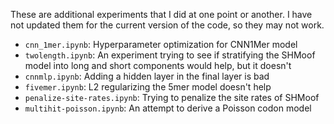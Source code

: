 These are additional experiments that I did at one point or another. I have not updated them for the current version of the code, so they may not work.

* `cnn_1mer.ipynb`: Hyperparameter optimization for CNN1Mer model
* `twolength.ipynb`: An experiment trying to see if stratifying the SHMoof model into long and short components would help, but it doesn't
* `cnnmlp.ipynb`: Adding a hidden layer in the final layer is bad
* `fivemer.ipynb`: L2 regularizing the 5mer model doesn't help
* `penalize-site-rates.ipynb`: Trying to penalize the site rates of SHMoof
* `multihit-poisson.ipynb`: An attempt to derive a Poisson codon model
